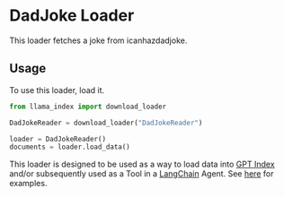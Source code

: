 # DadJoke Loader

This loader fetches a joke from icanhazdadjoke.

## Usage

To use this loader, load it.

```python
from llama_index import download_loader

DadJokeReader = download_loader("DadJokeReader")

loader = DadJokeReader()
documents = loader.load_data()
```

This loader is designed to be used as a way to load data into [GPT Index](https://github.com/jerryjliu/gpt_index/tree/main/gpt_index) and/or subsequently used as a Tool in a [LangChain](https://github.com/hwchase17/langchain) Agent. See [here](https://github.com/emptycrown/llama-hub/tree/main) for examples.
